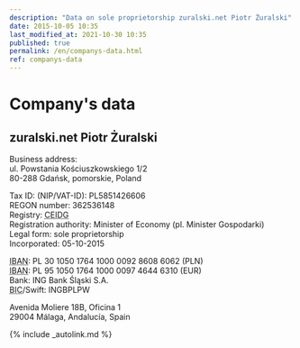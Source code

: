 ```yaml
---
description: "Data on sole proprietorship zuralski.net Piotr Żuralski"
date: 2015-10-05 10:35
last_modified_at: 2021-10-30 10:35
published: true
permalink: /en/companys-data.html
ref: companys-data
---
```


# Company's data

## zuralski.net Piotr Żuralski

Business address:<br />
ul. Powstania Kościuszkowskiego 1/2<br />
80-288 Gdańsk, pomorskie, Poland<br />

Tax ID: (NIP/VAT-ID): PL5851426606<br />
REGON number: 362536148<br />
Registry: <abbr title="Central Register and Information on Economic Activity (pl. Centralna Ewidencja i Informacja o Działalności Gospodarczej)">CEIDG</abbr><br />
Registration authority: Minister of Economy (pl. Minister Gospodarki)<br />
Legal form: sole proprietorship<br />
Incorporated: 05-10-2015<br />

<abbr title="International Bank Account Number">IBAN</abbr>: PL 30 1050 1764 1000 0092 8608 6062 (PLN)<br />
<abbr title="International Bank Account Number">IBAN</abbr>: PL 95 1050 1764 1000 0097 4644 6310 (EUR)<br />
Bank: ING Bank Śląski S.A.<br />
<abbr title="Business Identifier Code">BIC</abbr>/Swift: INGBPLPW<br />

Avenida Moliere 18B, Oficina 1<br />
29004 Málaga, Andalucía, Spain<br />

{% include _autolink.md %}
